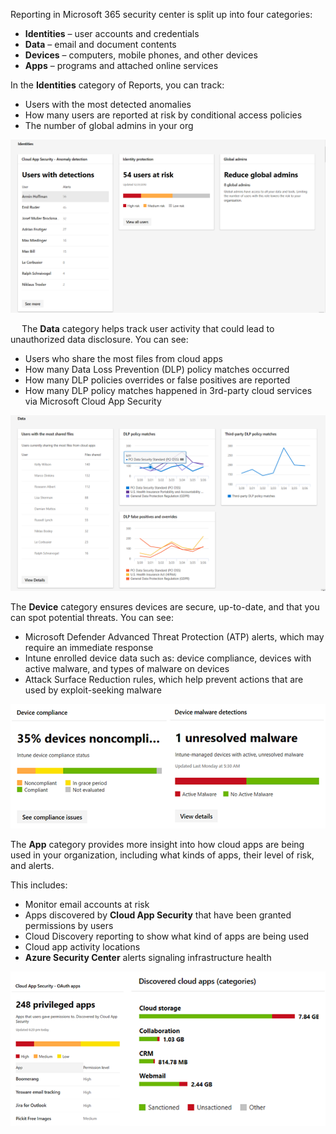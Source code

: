 Reporting in Microsoft 365 security center is split up into four categories:
- **Identities** – user accounts and credentials
- **Data** – email and document contents
- **Devices** – computers, mobile phones, and other devices
- **Apps** – programs and attached online services

In the **Identities** category of Reports, you can track:
- Users with the most detected anomalies
- How many users are reported at risk by conditional access policies
- The number of global admins in your org

![Identities reports](../media/identities.png)
 
 
The **Data** category helps track user activity that could lead to unauthorized data disclosure. You can see:
- Users who share the most files from cloud apps
- How many Data Loss Prevention (DLP) policy matches occurred
- How many DLP policies overrides or false positives are reported
- How many DLP policy matches happened in 3rd-party cloud services via Microsoft Cloud App Security
 
![Data reports](../media/data.png)


The **Device** category ensures devices are secure, up-to-date, and that you can spot potential threats. You can see:
- Microsoft Defender Advanced Threat Protection (ATP) alerts, which may require an immediate response
- Intune enrolled device data such as: device compliance, devices with active malware, and types of malware on devices
- Attack Surface Reduction rules, which help prevent actions that are used by exploit-seeking malware

![Device compliance and malware detection reports](../media/device-reports.png)
 
The **App** category provides more insight into how cloud apps are being used in your organization, including what kinds of apps, their level of risk, and alerts. 

This includes:
- Monitor email accounts at risk
- Apps discovered by **Cloud App Security** that have been granted permissions by users
- Cloud Discovery reporting to show what kind of apps are being used 
- Cloud app activity locations
- **Azure Security Center** alerts signaling infrastructure health
   
![Cloud Security and Discovered Cloud Apps reports](../media/app-reports.png)